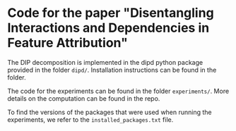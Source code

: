 # Code for the paper "Disentangling Interactions and Dependencies in Feature Attribution"

The DIP decomposition is implemented in the dipd python package provided in the folder `dipd/`. Installation instructions can be found in the folder.

The code for the experiments can be found in the folder `experiments/`. More details on the computation can be found in the repo.

To find the versions of the packages that were used when running the experiments, we refer to the `installed_packages.txt` file.

